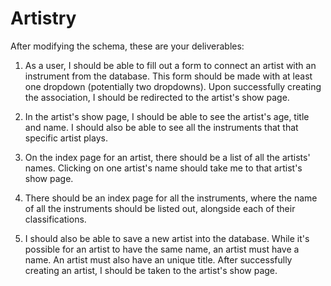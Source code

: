 # Artistry
<!-- Today, you have been tasked with building out a Rails application for a music studio! -->
<!-- 
The purpose of this application is to log the artists in the database with the instruments that they play. This music studio only works with the best of the best, so every one of their artists can play multiple instruments. But keep in mind that with popular instruments (drums, guitar, bag pipes), there can be multiple artists playing them. -->
<!-- 
At this point, you should be considering the relationship between an `Artist` instance and an `Instrument` instance. How would an artist keep track of all the instruments that they play and how would you know about all the artists playing a specific instrument? -->

<!-- Some parts of the application have already been built out for you and you should be able to run `rails db:migrate` and `rails db:seed`. However, consider how you might change the schema to build out the relationship as stated above. -->

<!--  -->

<!--  Artist -< ArtistInstrument >- Instrument -->          

<!--  -->

After modifying the schema, these are your deliverables:

1) As a user, I should be able to fill out a form to connect an artist with an instrument from the database. This form should be made with at least one dropdown (potentially two dropdowns). Upon successfully creating the association, I should be redirected to the artist's show page.

<!--  

            app/views/artists/:
                index.html.erb                              DONE
                new.html.erb                                
                    dropdown 
                    redirect to artist's 'show' page     
                create.html.erb

--> 


2) In the artist's show page, I should be able to see the artist's age, title and name. I should also be able to see all the instruments that that specific artist plays.

<!--  

            app/views/artists/show.html.erb:
                artist's:
                    name                                    DONE
                    title                                   DONE
                    age                                     DONE
                    list of all artist's instruments        IN PROGRESS

--> 

3) On the index page for an artist, there should be a list of all the artists' names. Clicking on one artist's name should take me to that artist's show page.

<!-- 

            app/views/artists/index.html.erb: 
                list of all artists' names                  DONE
                    links to each artist                    DONE
 -->

4) There should be an index page for all the instruments, where the name of all the instruments should be listed out, alongside each of their classifications.

<!--  

            app/views/instruments/index.html.erb:
                list of all instruments':
                    name                                    DONE
                    classification                          DONE
                    
-->

5) I should also be able to save a new artist into the database. While it's possible for an artist to have the same name, an artist must have a name. An artist must also have an unique title. After successfully creating an artist, I should be taken to the artist's show page.

<!--  

            app/views/artists/new.html.erb:
                create
            validates :name, presence: true 
            validates :title, presence: true
            validates :title, uniqueness: true 
                    redirect to artist's 'show' page
                    render :new 

-->